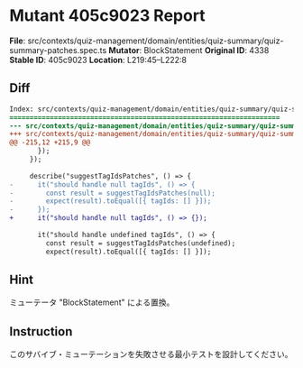 # Mutant 405c9023 Report

**File**: src/contexts/quiz-management/domain/entities/quiz-summary/quiz-summary-patches.spec.ts
**Mutator**: BlockStatement
**Original ID**: 4338
**Stable ID**: 405c9023
**Location**: L219:45–L222:8

## Diff

```diff
Index: src/contexts/quiz-management/domain/entities/quiz-summary/quiz-summary-patches.spec.ts
===================================================================
--- src/contexts/quiz-management/domain/entities/quiz-summary/quiz-summary-patches.spec.ts	original
+++ src/contexts/quiz-management/domain/entities/quiz-summary/quiz-summary-patches.spec.ts	mutated #4338
@@ -215,12 +215,9 @@
       });
     });
 
     describe("suggestTagIdsPatches", () => {
-      it("should handle null tagIds", () => {
-        const result = suggestTagIdsPatches(null);
-        expect(result).toEqual([{ tagIds: [] }]);
-      });
+      it("should handle null tagIds", () => {});
 
       it("should handle undefined tagIds", () => {
         const result = suggestTagIdsPatches(undefined);
         expect(result).toEqual([{ tagIds: [] }]);
```

## Hint

ミューテータ "BlockStatement" による置換。

## Instruction

このサバイブ・ミューテーションを失敗させる最小テストを設計してください。
